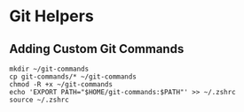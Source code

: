 # Git Helpers

## Adding Custom Git Commands

```shell
mkdir ~/git-commands
cp git-commands/* ~/git-commands
chmod -R +x ~/git-commands
echo 'EXPORT PATH="$HOME/git-commands:$PATH"' >> ~/.zshrc
source ~/.zshrc
```

